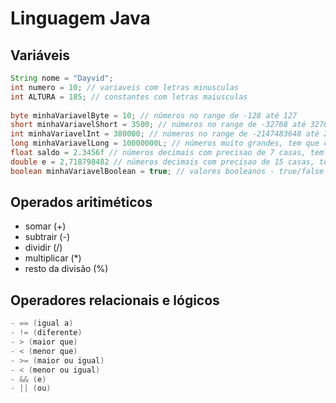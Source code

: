 # Linguagem Java

## Variáveis

~~~ java
String nome = "Dayvid";
int numero = 10; // variaveis com letras minusculas
int ALTURA = 185; // constantes com letras maiusculas 
 
byte minhaVariavelByte = 10; // números no range de -128 até 127
short minhaVariavelShort = 3500; // números no range de -32768 até 32767
int minhaVariavelInt = 380000; // números no range de -2147483648 até 2147483647
long minhaVariavelLong = 10000000L; // números muito grandes, tem que colocar o "L" no final
float saldo = 2.3456f // números decimais com precisao de 7 casas, tem que colocar o "f" no final
double e = 2,718798482 // números decimais com precisao de 15 casas, tem que colocar o "f" no final
boolean minhaVariavelBoolean = true; // valores booleanos - true/false
~~~

## Operados aritiméticos 

- somar (+)
- subtrair (-)
- dividir (/)
- multiplicar (*)
- resto da divisão (%)

## Operadores relacionais e lógicos
~~~~ java
- == (igual a)
- != (diferente)
- > (maior que)
- < (menor que)
- >= (maior ou igual)
- < (menor ou igual)
- && (e)
- || (ou)
~~~~
